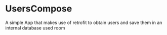 # UsersCompose
A simple App that makes use of retrofit to obtain users and save them in an internal database used room
